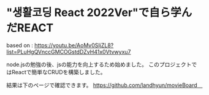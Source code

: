 # "생활코딩 React 2022Ver"で自ら学んだREACT
based on : 
https://youtu.be/AoMv0SIjZL8?list=PLuHgQVnccGMCOGstdDZvH41x0Vtvwyxu7

node.jsの勉強の後、jsの能力を向上するため始めました。
このプロジェクトではReactで簡単なCRUDを構築しました。

結果は下のページで確認できます。
https://github.com/landhyun/movieBoard　
